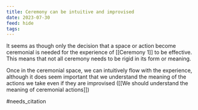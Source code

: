 ```yaml
---
title: Ceremony can be intuitive and improvised
date: 2023-07-30
feed: hide
tags:
---
```


It seems as though only the decision that a space or action become ceremonial is needed for the experience of [[Ceremony 1]] to be effective. This means that not all ceremony needs to be rigid in its form or meaning.

Once in the ceremonial space, we can intuitively flow with the experience, although it does seem important that we understand the meaning of the actions we take even if they are improvised ([[We should understand the meaning of ceremonial actions]])

#needs_citation